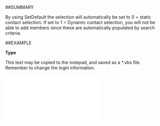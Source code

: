 

##SUMMARY

By using SetDefault the selection will automatically be set to 0 = static contact selection. If set to 1 = Dynamic contact selection, you will not be able to add members since these are automatically populated by search criteria.


##EXAMPLE

**Type**

This text may be copied to the notepad, and saved as a *.vbs file. Remember to change the login information.

![](../../Examples/vbs/SOSelection.Type.vbs.txt)





